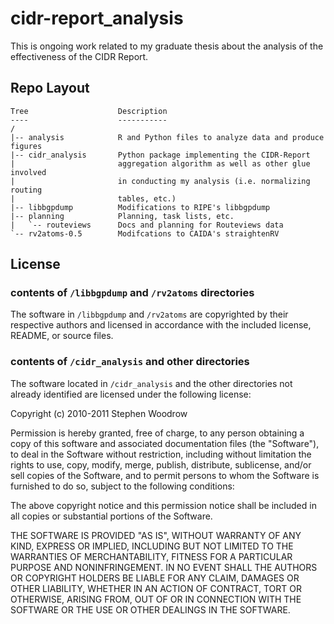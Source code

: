 # cidr-report_analysis

This is ongoing work related to my graduate thesis about the analysis of the
effectiveness of the CIDR Report.

## Repo Layout

    Tree                    Description
    ----                    -----------
    /
    |-- analysis            R and Python files to analyze data and produce figures
    |-- cidr_analysis       Python package implementing the CIDR-Report
    |                       aggregation algorithm as well as other glue involved
    |                       in conducting my analysis (i.e. normalizing routing
    |                       tables, etc.)
    |-- libbgpdump          Modifications to RIPE's libbgpdump
    |-- planning            Planning, task lists, etc.
    |   `-- routeviews      Docs and planning for Routeviews data
    `-- rv2atoms-0.5        Modifcations to CAIDA's straightenRV

## License

### contents of `/libbgpdump` and `/rv2atoms` directories

The software in `/libbgpdump` and `/rv2atoms` are copyrighted by their respective
authors and licensed in accordance with the included license, README, or source files.

### contents of `/cidr_analysis` and other directories

The software located in `/cidr_analysis` and the other directories not already identified are licensed under the following license:

Copyright (c) 2010-2011 Stephen Woodrow

Permission is hereby granted, free of charge, to any person obtaining a copy of this software and associated documentation files (the "Software"), to deal in the Software without restriction, including without limitation the rights to use, copy, modify, merge, publish, distribute, sublicense, and/or sell copies of the Software, and to permit persons to whom the Software is furnished to do so, subject to the following conditions:

The above copyright notice and this permission notice shall be included in all copies or substantial portions of the Software.

THE SOFTWARE IS PROVIDED "AS IS", WITHOUT WARRANTY OF ANY KIND, EXPRESS OR IMPLIED, INCLUDING BUT NOT LIMITED TO THE WARRANTIES OF MERCHANTABILITY, FITNESS FOR A PARTICULAR PURPOSE AND NONINFRINGEMENT. IN NO EVENT SHALL THE AUTHORS OR COPYRIGHT HOLDERS BE LIABLE FOR ANY CLAIM, DAMAGES OR OTHER LIABILITY, WHETHER IN AN ACTION OF CONTRACT, TORT OR OTHERWISE, ARISING FROM, OUT OF OR IN CONNECTION WITH THE SOFTWARE OR THE USE OR OTHER DEALINGS IN THE SOFTWARE.